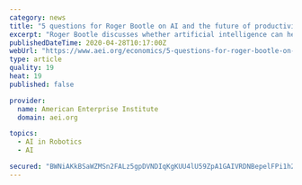 ```yaml
---
category: news
title: "5 questions for Roger Bootle on AI and the future of productivity"
excerpt: "Roger Bootle discusses whether artificial intelligence can help us return to a three percent growth economy, and whether such a development would also lead to mass unemployment."
publishedDateTime: 2020-04-28T10:17:00Z
webUrl: "https://www.aei.org/economics/5-questions-for-roger-bootle-on-ai-and-the-future-of-productivity/"
type: article
quality: 19
heat: 19
published: false

provider:
  name: American Enterprise Institute
  domain: aei.org

topics:
  - AI in Robotics
  - AI

secured: "BWNiAKkBSaWZMSn2FALz5gpDVNDIqKgKUU4lU59ZpA1GAIVRDNBepelFPi1h22yQF446p/TWXb8VieB2DYHZHgLHrYovONriMO2Gm1FsYQci6OBc4g0O/rRHXDh3fdFb86KoYh/SgQtwACwPmG90qkfpoOq70TdLUq9+hDRzj1LeOj6F3erXHmMJWbc9ZS0Mm8CkqpB46Q1/eNtwIYWVwmeYiOfL609+GJ9szGPjSNBlcKZ7OfUQV3u9saYk9+E/bdEj60svgb6To/fzoq/UrO0fNk0px6aKTP4IZtwj08iwtgaetS/pOKhwhU1fA6L4;nSyumU+JbdpHGVj1snzUDw=="
---
```


